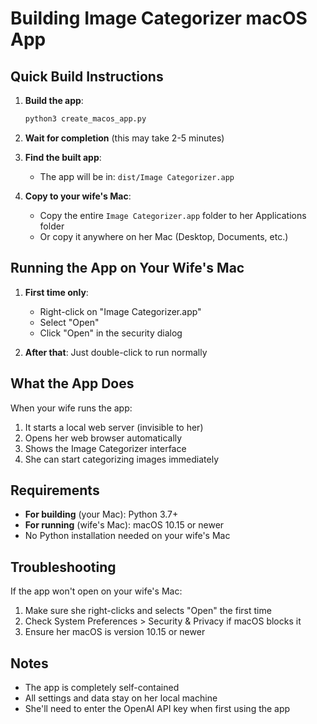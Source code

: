# Building Image Categorizer macOS App

## Quick Build Instructions

1. **Build the app**:
   ```bash
   python3 create_macos_app.py
   ```

2. **Wait for completion** (this may take 2-5 minutes)

3. **Find the built app**:
   - The app will be in: `dist/Image Categorizer.app`

4. **Copy to your wife's Mac**:
   - Copy the entire `Image Categorizer.app` folder to her Applications folder
   - Or copy it anywhere on her Mac (Desktop, Documents, etc.)

## Running the App on Your Wife's Mac

1. **First time only**: 
   - Right-click on "Image Categorizer.app"
   - Select "Open" 
   - Click "Open" in the security dialog

2. **After that**: Just double-click to run normally

## What the App Does

When your wife runs the app:
1. It starts a local web server (invisible to her)
2. Opens her web browser automatically
3. Shows the Image Categorizer interface
4. She can start categorizing images immediately

## Requirements

- **For building** (your Mac): Python 3.7+
- **For running** (wife's Mac): macOS 10.15 or newer
- No Python installation needed on your wife's Mac

## Troubleshooting

If the app won't open on your wife's Mac:
1. Make sure she right-clicks and selects "Open" the first time
2. Check System Preferences > Security & Privacy if macOS blocks it
3. Ensure her macOS is version 10.15 or newer

## Notes

- The app is completely self-contained
- All settings and data stay on her local machine
- She'll need to enter the OpenAI API key when first using the app
